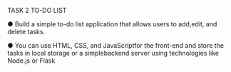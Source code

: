 TASK 2
TO-DO LIST

● Build a simple to-do list application that allows users to add,edit, and delete tasks.

● You can use HTML, CSS, and JavaScriptfor the front-end and store the tasks in local
storage or a simplebackend server using technologies like Node.js or Flask
